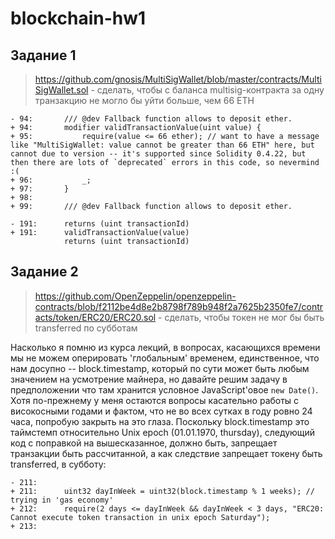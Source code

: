 # blockchain-hw1
## Задание 1
> https://github.com/gnosis/MultiSigWallet/blob/master/contracts/MultiSigWallet.sol - сделать, чтобы с баланса multisig-контракта за одну транзакцию не могло бы уйти больше, чем 66 ETH

```
- 94:       /// @dev Fallback function allows to deposit ether.
+ 94:       modifier validTransactionValue(uint value) {
+ 95:           require(value <= 66 ether); // want to have a message like "MultiSigWallet: value cannot be greater than 66 ETH" here, but cannot due to version -- it's supported since Solidity 0.4.22, but then there are lots of `deprecated` errors in this code, so nevermind :(
+ 96:           _;
+ 97:       }
+ 98:       
+ 99:       /// @dev Fallback function allows to deposit ether.

- 191:      returns (uint transactionId)
+ 191:      validTransactionValue(value)
            returns (uint transactionId)
```

## Задание 2
> https://github.com/OpenZeppelin/openzeppelin-contracts/blob/f2112be4d8e2b8798f789b948f2a7625b2350fe7/contracts/token/ERC20/ERC20.sol - сделать, чтобы токен не мог бы быть transferred по субботам

Насколько я помню из курса лекций, в вопросах, касающихся времени мы не можем оперировать 'глобальным' временем, единственное, что нам досупно -- block.timestamp, который по сути может быть любым значением на усмотрение майнера, но давайте решим задачу в предположении что там хранится условное JavaScript'овое `new Date()`.
Хотя по-прежнему у меня остаются вопросы касательно работы с високосными годами и фактом, что не во всех сутках в году ровно 24 часа, попробую закрыть на это глаза. Поскольку block.timestamp это таймстемп относительно Unix epoch (01.01.1970, thursday), следующий код с поправкой на вышесказанное, должно быть, запрещает транзакции быть рассчитанной, а как следствие запрещает токену быть transferred, в субботу:
```
- 211:      
+ 211:      uint32 dayInWeek = uint32(block.timestamp % 1 weeks); // trying in 'gas economy' 
+ 212:      require(2 days <= dayInWeek && dayInWeek < 3 days, "ERC20: Cannot execute token transaction in unix epoch Saturday");
+ 213:      
```
